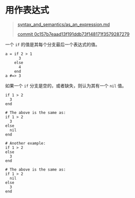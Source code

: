 # 用作表达式

> [syntax_and_semantics/as_an_expression.md][as_an_expression]
> 
> [commit 0c157b7eaad13f191ddb73f148171f3579287279][commit]

[as_an_expression]: https://github.com/crystal-lang/crystal-book/blob/master/syntax_and_semantics/as_an_expression.md
[commit]: https://github.com/crystal-lang/crystal-book/commit/0c157b7eaad13f191ddb73f148171f3579287279

一个 `if` 的值是其每个分支最后一个表达式的值。

```crystal
a = if 2 > 1
      3
    else
      4
    end
a #=> 3
```

如果一个 `if` 分支是空的，或者缺失，则认为其有一个 `nil` 值。

```crystal
if 1 > 2
  3
end

# The above is the same as:
if 1 > 2
  3
else
  nil
end

# Another example:
if 1 > 2
else
  3
end

# The above is the same as:
if 1 > 2
  nil
else
  3
end
```

